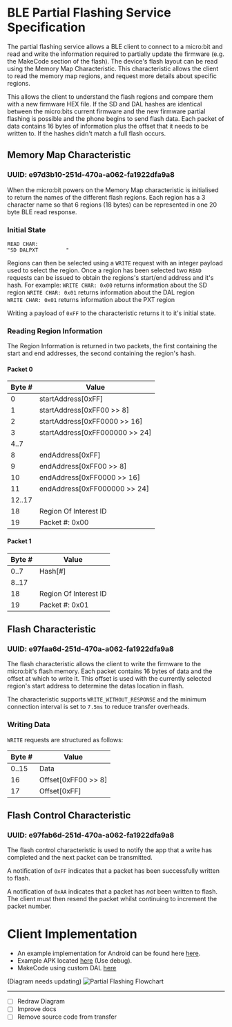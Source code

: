# BLE Partial Flashing Service Specification
The partial flashing service allows a BLE client to connect to a micro:bit and read and write the information required to partially update the firmware (e.g. the MakeCode section of the flash).
The device's flash layout can be read using the Memory Map Characteristic. This characteristic allows the client to read the memory map regions, and request more details about specific regions.

This allows the client to understand the flash regions and compare them with a new firmware HEX file. If the SD and DAL hashes are identical between the micro:bits current firmware and the new firmware partial flashing is possible and the phone begins to send flash data. Each packet of data contains 16 bytes of information plus the offset that it needs to be written to. If the hashes didn't match a full flash occurs.

## Memory Map Characteristic
### UUID: e97d3b10-251d-470a-a062-fa1922dfa9a8
When the micro:bit powers on the Memory Map characteristic is initialised to return the names of the different flash regions. Each region has a 3 character name so that 6 regions (18 bytes) can be represented in one 20 byte BLE read response.

### Initial State
```
READ CHAR:
"SD DALPXT         "
```

Regions can then be selected using a `WRITE` request with an integer payload used to select the region. Once a region has been selected two `READ` requests can be issued to obtain the regions's start/end address and it's hash.
For example:
`WRITE CHAR: 0x00` returns information about the SD region
`WRITE CHAR: 0x01` returns information about the DAL region     
`WRITE CHAR: 0x01` returns information about the PXT region

Writing a payload of `0xFF` to the characteristic returns it to it's initial state.

### Reading Region Information
The Region Information is returned in two packets, the first containing the start and end addresses, the second containing the region's hash.
#### Packet 0
| Byte #  |  Value |
|---|---|
| 0 |  startAddress[0xFF] |
| 1 |  startAddress[0xFF00 >> 8] |
| 2 |  startAddress[0xFF0000 >> 16] |
| 3 |  startAddress[0xFF000000 >> 24] |
| 4..7 |  |
| 8 |  endAddress[0xFF] |
| 9 |  endAddress[0xFF00 >> 8] |
| 10 | endAddress[0xFF0000 >> 16] |
| 11 | endAddress[0xFF000000 >> 24] |
| 12..17 |   |
| 18 | Region Of Interest ID  |
| 19 |  Packet #: 0x00 |

#### Packet 1
| Byte #  |  Value |
|---|---|
| 0..7 |  Hash[#]
|8..17 | |
| 18 | Region Of Interest ID  |
| 19 |  Packet #: 0x01 |

## Flash Characteristic
### UUID: e97faa6d-251d-470a-a062-fa1922dfa9a8
The flash characteristic allows the client to write the firmware to the micro:bit's flash memory. Each packet contains 16 bytes of data and the offset at which to write it. This offset is used with the currently selected region's start address to determine the datas location in flash.

The characteristic supports `WRITE_WITHOUT_RESPONSE` and the minimum connection interval is set to `7.5ms` to reduce transfer overheads.

### Writing Data
`WRITE` requests are structured as follows:

| Byte # | Value |
|---|---|
|0..15| Data |
|16 | Offset[0xFF00 >> 8] |
| 17 | Offset[0xFF] |

## Flash Control Characteristic
### UUID: e97fab6d-251d-470a-a062-fa1922dfa9a8
The flash control characteristic is used to notify the app that a write has completed and the next packet can be transmitted.

A notification of `0xFF` indicates that a packet has been successfully written to flash.

A notification of `0xAA` indicates that a packet has _not_ been written to flash.
The client must then resend the packet whilst continuing to increment the packet number.

# Client Implementation
- An example implementation for Android can be found here [here](https://github.com/microbit-sam/microbit-android/blob/partial-flash/app/src/main/java/com/samsung/microbit/service/PartialFlashService.java).
- Example APK located [here](https://github.com/microbit-sam/microbit-android/blob/partial-flash/app/build/outputs/apk/) (Use debug).
- MakeCode using custom DAL [here](https://makecode.microbit.org/app/99df2005db364de096fa8f5769b171d3586ea9a0-569874149a)

(Diagram needs updating)
![Partial Flashing Flowchart](pfs.png "Partial Flashing Flow")

---
- [ ] Redraw Diagram
- [ ] Improve docs
- [ ] Remove source code from transfer
